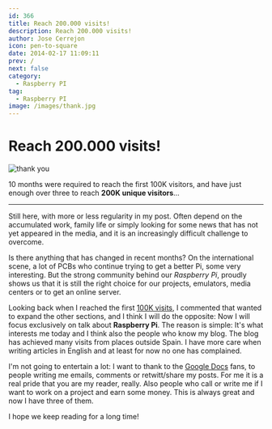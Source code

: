 ```yaml
---
id: 366
title: Reach 200.000 visits!
description: Reach 200.000 visits!
author: Jose Cerrejon
icon: pen-to-square
date: 2014-02-17 11:09:11
prev: /
next: false
category:
  - Raspberry PI
tag:
  - Raspberry PI
image: /images/thank.jpg
---
```


# Reach 200.000 visits!

![thank you](/images/thank.jpg)

10 months were required to reach the first 100K visitors, and have just enough over three to reach **200K unique visitors**...

- - -
Still here, with more or less regularity in my post. Often depend on the accumulated work, family life or simply looking for some news that has not yet appeared in the media, and it is an increasingly difficult challenge to overcome.

Is there anything that has changed in recent months? On the international scene, a lot of PCBs who continue trying to get a better Pi, some very interesting. But the strong community behind our *Raspberry Pi*, proudly shows us that it is still the right choice for our projects, emulators, media centers or to get an online server.

Looking back when I reached the first [100K visits](/post.php?id=284), I commented that wanted to expand the other sections, and I think I will do the opposite: Now I will focus exclusively on talk about **Raspberry Pi**. The reason is simple: It's what interests me today and I think also the people who know my blog. The blog has achieved many visits from places outside Spain. I have more care when writing articles in English and at least for now no one has complained.

I'm not going to entertain a lot: I want to thank to the [Google Docs](http://goo.gl/Iwhbq) fans, to people writing me emails, comments or retwitt/share my posts. For me it is a real pride that you are my reader, really. Also people who call or write me if I want to work on a project and earn some money. This is always great and now I have three of them.

I hope we keep reading for a long time!